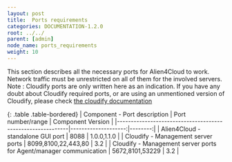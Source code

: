 ```yaml
---
layout: post
title:  Ports requirements
categories: DOCUMENTATION-1.2.0
root: ../../
parent: [admin]
node_name: ports_requirements
weight: 10
---
```


This section describes all the necessary ports for Alien4Cloud to work. Network traffic must be unrestricted on all of them for the involved servers.
Note : Cloudify ports are only written here as an indication. If you have any doubt about Cloudify required ports, or are using an unmentioned version of Cloudify, please check [the cloudify documentation](http://getcloudify.org/guide)

{: .table .table-bordered}
| Component - Port description                               | Port number/range   | Component Version |
|------------------------------------------------------------|--------------------:|--------:|
| Alien4Cloud - standalone GUI port                          |         8088        |     1.0.0,1.1.0 |
| Cloudify - Management server ports                         | 8099,8100,22,443,80 |     3.2 |
| Cloudify - Management server ports for Agent/manager communication |   5672,8101,53229   |     3.2 |



